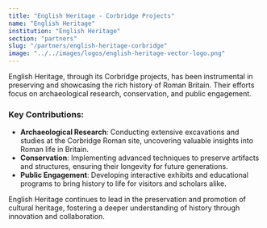 ```yaml
---
title: "English Heritage - Corbridge Projects"
name: "English Heritage"
institution: "English Heritage"
section: "partners"
slug: "/partners/english-heritage-corbridge"
image: "../../images/logos/english-heritage-vector-logo.png"
---
```


English Heritage, through its Corbridge projects, has been instrumental in preserving and showcasing the rich history of Roman Britain. Their efforts focus on archaeological research, conservation, and public engagement.

### Key Contributions:
- **Archaeological Research**: Conducting extensive excavations and studies at the Corbridge Roman site, uncovering valuable insights into Roman life in Britain.
- **Conservation**: Implementing advanced techniques to preserve artifacts and structures, ensuring their longevity for future generations.
- **Public Engagement**: Developing interactive exhibits and educational programs to bring history to life for visitors and scholars alike.

English Heritage continues to lead in the preservation and promotion of cultural heritage, fostering a deeper understanding of history through innovation and collaboration.
